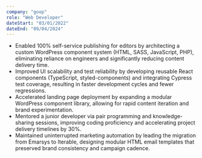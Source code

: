 ```yaml
---
company: "goop"
role: "Web Developer"
dateStart: "03/01/2022"
dateEnd: "09/04/2024"
---
```


* Enabled 100% self-service publishing for editors by architecting a custom WordPress component system (HTML, SASS, JavaScript, PHP), eliminating reliance on engineers and significantly reducing content delivery time.
* Improved UI scalability and test reliability by developing reusable React components (TypeScript, styled-components) and integrating Cypress test coverage, resulting in faster development cycles and fewer regressions.
* Accelerated landing page deployment by expanding a modular WordPress component library, allowing for rapid content iteration and brand experimentation.
* Mentored a junior developer via pair programming and knowledge-sharing sessions, improving coding proficiency and accelerating project delivery timelines by 30%.
* Maintained uninterrupted marketing automation by leading the migration from Emarsys to Iterable, designing modular HTML email templates that preserved brand consistency and campaign cadence.